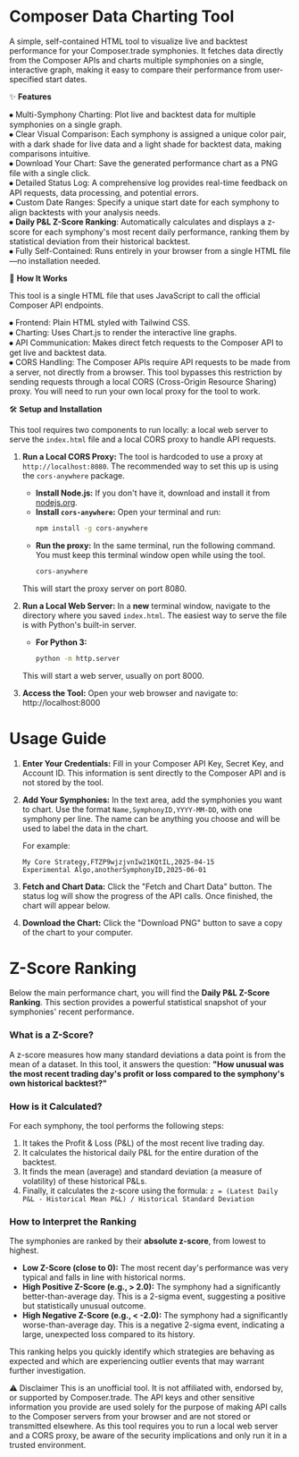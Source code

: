 # **Composer Data Charting Tool**

A simple, self-contained HTML tool to visualize live and backtest performance for your Composer.trade symphonies. It fetches data directly from the Composer APIs and charts multiple symphonies on a single, interactive graph, making it easy to compare their performance from user-specified start dates.

✨ **Features**

⦁	Multi-Symphony Charting: Plot live and backtest data for multiple symphonies on a single graph.<br>
⦁	Clear Visual Comparison: Each symphony is assigned a unique color pair, with a dark shade for live data and a light shade for backtest data, making comparisons intuitive.<br>
⦁	Download Your Chart: Save the generated performance chart as a PNG file with a single click.<br>
⦁	Detailed Status Log: A comprehensive log provides real-time feedback on API requests, data processing, and potential errors.<br>
⦁	Custom Date Ranges: Specify a unique start date for each symphony to align backtests with your analysis needs.<br>
⦁	**Daily P&L Z-Score Ranking**: Automatically calculates and displays a z-score for each symphony's most recent daily performance, ranking them by statistical deviation from their historical backtest.<br>
⦁	Fully Self-Contained: Runs entirely in your browser from a single HTML file—no installation needed.<br>

🚀 **How It Works**

This tool is a single HTML file that uses JavaScript to call the official Composer API endpoints.<br>

⦁	Frontend: Plain HTML styled with Tailwind CSS.<br>
⦁	Charting: Uses Chart.js to render the interactive line graphs.<br>
⦁	API Communication: Makes direct fetch requests to the Composer API to get live and backtest data.<br>
⦁	CORS Handling: The Composer APIs require API requests to be made from a server, not directly from a browser. This tool bypasses this restriction by sending requests through a local CORS (Cross-Origin Resource Sharing) proxy. You will need to run your own local proxy for the tool to work.

🛠️ **Setup and Installation**

This tool requires two components to run locally: a local web server to serve the `index.html` file and a local CORS proxy to handle API requests.

1.  **Run a Local CORS Proxy:**
    The tool is hardcoded to use a proxy at `http://localhost:8080`. The recommended way to set this up is using the `cors-anywhere` package.
    - **Install Node.js:** If you don't have it, download and install it from [nodejs.org](https://nodejs.org/).
    - **Install `cors-anywhere`:** Open your terminal and run:
      ```bash
      npm install -g cors-anywhere
      ```
    - **Run the proxy:** In the same terminal, run the following command. You must keep this terminal window open while using the tool.
      ```bash
      cors-anywhere
      ```
    This will start the proxy server on port 8080.

2.  **Run a Local Web Server:**
    In a **new** terminal window, navigate to the directory where you saved `index.html`. The easiest way to serve the file is with Python's built-in server.
    - **For Python 3:**
      ```bash
      python -m http.server
      ```
    This will start a web server, usually on port 8000.

3.  **Access the Tool:**
    Open your web browser and navigate to: http://localhost:8000

# Usage Guide

1.  **Enter Your Credentials:**
    Fill in your Composer API Key, Secret Key, and Account ID. This information is sent directly to the Composer API and is not stored by the tool.

2.  **Add Your Symphonies:**
    In the text area, add the symphonies you want to chart. Use the format `Name,SymphonyID,YYYY-MM-DD`, with one symphony per line. The name can be anything you choose and will be used to label the data in the chart.

    For example:
    ```
    My Core Strategy,FTZP9wjzjvnIw21KQtIL,2025-04-15
    Experimental Algo,anotherSymphonyID,2025-06-01
    ```

3.  **Fetch and Chart Data:**
    Click the "Fetch and Chart Data" button. The status log will show the progress of the API calls. Once finished, the chart will appear below.

4.  **Download the Chart:**
    Click the "Download PNG" button to save a copy of the chart to your computer.

# Z-Score Ranking

Below the main performance chart, you will find the **Daily P&L Z-Score Ranking**. This section provides a powerful statistical snapshot of your symphonies' recent performance.

### What is a Z-Score?
A z-score measures how many standard deviations a data point is from the mean of a dataset. In this tool, it answers the question: **"How unusual was the most recent trading day's profit or loss compared to the symphony's own historical backtest?"**

### How is it Calculated?
For each symphony, the tool performs the following steps:
1.  It takes the Profit & Loss (P&L) of the most recent live trading day.
2.  It calculates the historical daily P&L for the entire duration of the backtest.
3.  It finds the mean (average) and standard deviation (a measure of volatility) of these historical P&Ls.
4.  Finally, it calculates the z-score using the formula:
    `z = (Latest Daily P&L - Historical Mean P&L) / Historical Standard Deviation`

### How to Interpret the Ranking
The symphonies are ranked by their **absolute z-score**, from lowest to highest.
- **Low Z-Score (close to 0):** The most recent day's performance was very typical and falls in line with historical norms.
- **High Positive Z-Score (e.g., > 2.0):** The symphony had a significantly better-than-average day. This is a 2-sigma event, suggesting a positive but statistically unusual outcome.
- **High Negative Z-Score (e.g., < -2.0):** The symphony had a significantly worse-than-average day. This is a negative 2-sigma event, indicating a large, unexpected loss compared to its history.

This ranking helps you quickly identify which strategies are behaving as expected and which are experiencing outlier events that may warrant further investigation.

⚠️ Disclaimer
This is an unofficial tool. It is not affiliated with, endorsed by, or supported by Composer.trade. The API keys and other sensitive information you provide are used solely for the purpose of making API calls to the Composer servers from your browser and are not stored or transmitted elsewhere. As this tool requires you to run a local web server and a CORS proxy, be aware of the security implications and only run it in a trusted environment.
